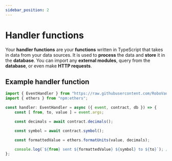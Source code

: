 ```yaml
---
sidebar_position: 2
---
```


# Handler functions

Your **handler functions** are your **functions** written in TypeScript that takes in data from your data sources. It is used to **process** the data and **store** it in the **database**. You can import any **external modules**, query from the **database**, or even make **HTTP requests**.

## Example handler function

```ts title="handlers/transfer.ts"
import { EventHandler } from "https://raw.githubusercontent.com/RoboVault/arkiver/main/mod.ts";
import { ethers } from "npm:ethers";

const handler: EventHandler = async ({ event, contract, db }) => {
	const [ from, to, value ] = event.args;

	const decimals = await contract.decimals();

	const symbol = await contract.symbol();

	const formattedValue = ethers.formatUnits(value, decimals);

	console.log(`${from} sent ${formattedValue} ${symbol} to ${to}`); // "0x... sent 100 USDC to 0x..."
};
